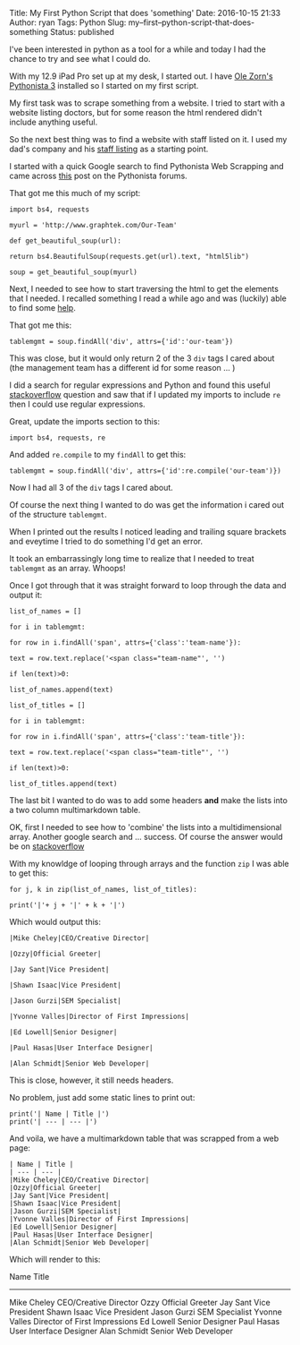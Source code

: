 Title: My First Python Script that does 'something'
Date: 2016-10-15 21:33
Author: ryan
Tags: Python
Slug: my–first–python-script-that-does-something
Status: published

I've been interested in python as a tool for a while and today I had the chance to try and see what I could do.

With my 12.9 iPad Pro set up at my desk, I started out. I have [Ole Zorn's Pythonista 3](http://omz-software.com/pythonista/) installed so I started on my first script.

My first task was to scrape something from a website. I tried to start with a website listing doctors, but for some reason the html rendered didn't include anything useful.

So the next best thing was to find a website with staff listed on it. I used my dad's company and his [staff listing](http://www.graphtek.com/Our-Team) as a starting point.

I started with a quick Google search to find Pythonista Web Scrapping and came across [this](https://forum.omz-software.com/topic/1513/screen-scraping) post on the Pythonista forums.

That got me this much of my script:

    import bs4, requests

    myurl = 'http://www.graphtek.com/Our-Team'

    def get_beautiful_soup(url):

    return bs4.BeautifulSoup(requests.get(url).text, "html5lib")

    soup = get_beautiful_soup(myurl)

Next, I needed to see how to start traversing the html to get the elements that I needed. I recalled something I read a while ago and was (luckily) able to find some [help](https://first-web-scraper.readthedocs.io/en/latest/).

That got me this:

`tablemgmt = soup.findAll('div', attrs={'id':'our-team'})`

This was close, but it would only return 2 of the 3 `div` tags I cared about (the management team has a different id for some reason ... )

I did a search for regular expressions and Python and found this useful [stackoverflow](http://stackoverflow.com/questions/24748445/beautiful-soup-using-regex-to-find-tags) question and saw that if I updated my imports to include `re` then I could use regular expressions.

Great, update the imports section to this:

`import bs4, requests, re`

And added `re.compile` to my `findAll` to get this:

`tablemgmt = soup.findAll('div', attrs={'id':re.compile('our-team')})`

Now I had all 3 of the `div` tags I cared about.

Of course the next thing I wanted to do was get the information i cared out of the structure `tablemgmt`.

When I printed out the results I noticed leading and trailing square brackets and eveytime I tried to do something I'd get an error.

It took an embarrassingly long time to realize that I needed to treat `tablemgmt` as an array. Whoops!

Once I got through that it was straight forward to loop through the data and output it:

    list_of_names = []

    for i in tablemgmt:

    for row in i.findAll('span', attrs={'class':'team-name'}):

    text = row.text.replace('<span class="team-name"', '')

    if len(text)>0:

    list_of_names.append(text)

    list_of_titles = []

    for i in tablemgmt:

    for row in i.findAll('span', attrs={'class':'team-title'}):

    text = row.text.replace('<span class="team-title"', '')

    if len(text)>0:

    list_of_titles.append(text)

The last bit I wanted to do was to add some headers **and** make the lists into a two column multimarkdown table.

OK, first I needed to see how to 'combine' the lists into a multidimensional array. Another google search and ... success. Of course the answer would be on [stackoverflow](http://stackoverflow.com/questions/12040989/printing-all-the-values-from-multiple-lists-at-the-same-time)

With my knowldge of looping through arrays and the function `zip` I was able to get this:

    for j, k in zip(list_of_names, list_of_titles):

    print('|'+ j + '|' + k + '|')

Which would output this:

    |Mike Cheley|CEO/Creative Director|

    |Ozzy|Official Greeter|

    |Jay Sant|Vice President|

    |Shawn Isaac|Vice President|

    |Jason Gurzi|SEM Specialist|

    |Yvonne Valles|Director of First Impressions|

    |Ed Lowell|Senior Designer|

    |Paul Hasas|User Interface Designer|

    |Alan Schmidt|Senior Web Developer|

This is close, however, it still needs headers.

No problem, just add some static lines to print out:

    print('| Name | Title |')
    print('| --- | --- |')

And voila, we have a multimarkdown table that was scrapped from a web page:

    | Name | Title |
    | --- | --- |
    |Mike Cheley|CEO/Creative Director|
    |Ozzy|Official Greeter|
    |Jay Sant|Vice President|
    |Shawn Isaac|Vice President|
    |Jason Gurzi|SEM Specialist|
    |Yvonne Valles|Director of First Impressions|
    |Ed Lowell|Senior Designer|
    |Paul Hasas|User Interface Designer|
    |Alan Schmidt|Senior Web Developer|

Which will render to this:

  Name            Title
  --------------- -------------------------------
  Mike Cheley     CEO/Creative Director
  Ozzy            Official Greeter
  Jay Sant        Vice President
  Shawn Isaac     Vice President
  Jason Gurzi     SEM Specialist
  Yvonne Valles   Director of First Impressions
  Ed Lowell       Senior Designer
  Paul Hasas      User Interface Designer
  Alan Schmidt    Senior Web Developer
